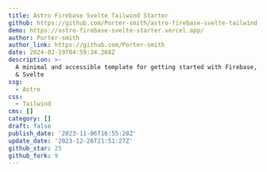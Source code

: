 ```yaml
---
title: Astro Firebase Svelte Tailwind Starter
github: https://github.com/Porter-smith/astro-firebase-svelte-tailwind-starter
demo: https://astro-firebase-svelte-starter.vercel.app/
author: Porter-smith
author_link: https://github.com/Porter-smith
date: 2024-02-19T04:59:34.268Z
description: >-
  A minimal and accessible template for getting started with Firebase, Tailwind,
  & Svelte
ssg:
  - Astro
css:
  - Tailwind
cms: []
category: []
draft: false
publish_date: '2023-11-06T16:55:28Z'
update_date: '2023-12-26T21:51:27Z'
github_star: 25
github_fork: 9
---
```

